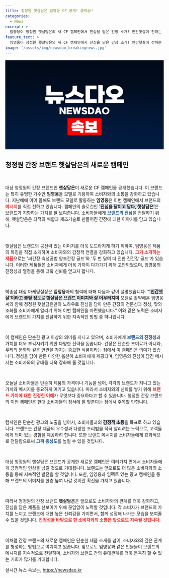 ```yaml
---
title: 청정원 햇살담은 임영웅 CF 공개! 클릭必!
categories:
  - News
excerpt: >
  임영웅이 청정원 햇살담은의 새 CF 캠페인에서 진심을 담은 간장 소개! 인간햇살이 전하는 특별한 간장 비법과 맛의 조화를 놓치지 마세요!
feature_text: >
  임영웅이 청정원 햇살담은의 새 CF 캠페인에서 진심을 담은 간장 소개! 인간햇살이 전하는 특별한 간장 비법과 맛의 조화를 놓치지 마세요!
image: '/assets/img/newsdao_breakingnews.jpg'
---
```


<p><img src="/assets/img/newsdao_breakingnews.jpg" alt="koreaapp 속보" /></p>

<h2 data-ke-size="size26">청정원 간장 브랜드 햇살담은의 새로운 캠페인</h2>

<p data-ke-size="size16">&nbsp;</p>

<p>대상 청정원의 간장 브랜드인 <b>햇살담은</b>이 새로운 CF 캠페인을 공개했습니다. 이 브랜드는 특히 유명한 가수인 <b>임영웅</b>을 모델로 기용하여 소비자와의 소통을 강화하고 있습니다. 지난해에 이어 올해도 브랜드 모델로 활동하는 <b>임영웅</b>은 이번 캠페인에서 브랜드의 <b><span style="color: #ee2323;">메시지</span></b>를 직접 전하고 있습니다. 캠페인의 슬로건인 <b><span style="background-color: #21538527;">‘진심을 달이고 담다, 햇살담은’</span></b>은 브랜드가 지향하는 가치를 잘 보여줍니다. 소비자들에게 <b><span style="color: #1a5490;">브랜드의 진심</span></b>을 전달하기 위해, 햇살담은은 최적의 배합과 제조기술로 만들어진 간장에 대한 이야기를 담고 있습니다.</p>

<p data-ke-size="size16">&nbsp;</p>

<p>햇살담은 브랜드의 공신력 있는 이미지를 더욱 도드라지게 하기 위하여, 임영웅은 제품의 특징을 직접 소개하며 소비자와의 감정적 연결을 강화하고 있습니다. <b><span style="color: #ee2323;">그가 소개하는 제품</span></b>으로는 '씨간장 숙성공법 양조간장 골드'와 '두 번 달여 더 진한 진간장 골드'가 있습니다. 이러한 제품들은 소비자에게 더욱 가까이 다가가기 위해 고안되었으며, 임영웅의 진정성과 열정을 통해 더욱 신뢰를 얻고자 합니다.</p>

<p data-ke-size="size16">&nbsp;</p>

<p>박종섭 대상 마케팅실장은 <b>임영웅</b>과의 협력에 대해 다음과 같이 설명했습니다. “<b><span style="background-color: #21538527;">’인간햇살’이라고 불릴 정도로 햇살담은 브랜드 이미지와 잘 어우러지며</span></b> 모델로 활약해온 임영웅씨와 함께 청정원 햇살담은만의 노하우로 진심을 담아 만든 간장의 전문성과 정성, 맛의 조화를 소비자에게 알리기 위해 이번 캠페인을 마련했습니다.” 이와 같은 노력은 소비자에게 브랜드의 가치를 전달하기 위한 지속적인 방법 중 하나입니다.</p>

<p data-ke-size="size16">&nbsp;</p>

<p>이 캠페인은 단순한 광고 이상의 의미를 지니고 있으며, 소비자에게 <b><span style="color: #1a5490;">브랜드의 진정성</span></b>과 가치를 더욱 부각시키기 위한 다양한 전략을 돕습니다. 간장은 단순한 조미료가 아니라, 우리의 문화와 깊은 연관을 가지는 중요한 식품이라는 점에서 이 캠페인은 의미가 있습니다. 정성을 담아 만든 다양한 옵션이 소비자에게 제공되며, 임영웅의 진심이 담긴 메시지는 소비자와의 유대를 더욱 강화해 줄 것입니다. </p>

<p data-ke-size="size16">&nbsp;</p>

<p>오늘날 소비자들은 단순히 제품의 가격이나 기능을 넘어, 각각의 브랜드가 지니고 있는 가치와 메시지를 중요하게 여기고 있습니다. 따라서 소비자와의 신뢰를 쌓기 위해 <b><span style="color: #ee2323;">브랜드 가치에 대한 진정한 이해</span></b>가 무엇보다 중요하다고 할 수 있습니다. 청정원 간장 브랜드의 이번 캠페인은 현대 소비자들의 정서에 잘 맞춘다는 점에서 주목할 만합니다. </p>

<p data-ke-size="size16">&nbsp;</p>

<p>캠페인은 단순한 광고의 노출을 넘어서, 소비자들과의 <b><span style="background-color: #21538527;">감정적 소통</span></b>을 목표로 하고 있습니다. 브랜드는 간장 제품의 우수성과 다양한 조리법을 적극 알리려는 노력으로, 고객들에게 의미 있는 경험을 제공하려 합니다. 또한 브랜드 메시지를 소비자들에게 효과적으로 전달함으로써 <b><span style="color: #1a5490;">고객 충성도</span></b>를 높일 수 있을 것입니다.</p>

<p data-ke-size="size16">&nbsp;</p>

<p>대상 청정원의 햇살담은 브랜드가 공개한 새로운 캠페인은 여러가지 면에서 소비자들에게 긍정적인 인상을 남길 것으로 기대됩니다. 브랜드는 앞으로도 더 많은 소비자와의 소통을 통해 지속적인 발전을 할 것입니다. 또한, 임영웅과 임팩트 있는 광고 캠페인을 통해 브랜드의 이미지를 한층 높여 나갈 것이란 확신을 가지고 있습니다. </p>

<p data-ke-size="size16">&nbsp;</p>

<p>따라서 청정원의 간장 브랜드 <b>햇살담은</b>은 앞으로도 소비자와의 관계를 더욱 강화하고, 진심을 담은 제품을 선보이기 위해 끊임없이 노력할 것입니다. 각 소비자가 브랜드의 가치를 느끼고 브랜드에 대한 높은 신뢰감을 가지면서, 함께 성장해 나가는 모습을 보여줄 수 있을 것입니다. <b><span style="color: #ee2323;">진정성을 바탕으로 한 소비자와의 소통은 앞으로도 지속될 것입니다.</span></b> </p>

<p data-ke-size="size16">&nbsp;</p>

<p>이처럼 간장 브랜드의 새로운 캠페인은 단순한 제품 소개를 넘어, 소비자와의 깊은 관계를 형성하는 방법으로 여겨지고 있습니다. 앞으로도 임영웅과 같은 인물들이 브랜드의 메시지를 지속적으로 전달하며, 소비자와 브랜드 간의 유대관계를 더욱 돈독히 할 수 있는 기회가 많기를 기대합니다.</p>
실시간 뉴스 속보는, <a href="https://newsdao.kr" rel="dofollow">https://newsdao.kr</a>


